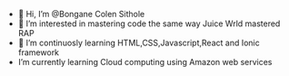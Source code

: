 - 👋 Hi, I’m @Bongane Colen Sithole
- 👀 I’m interested in mastering code the same way Juice Wrld mastered  RAP
- 🌱 I’m continuosly  learning HTML,CSS,Javascript,React and Ionic framework
- I’m currently learning Cloud computing using Amazon web services

